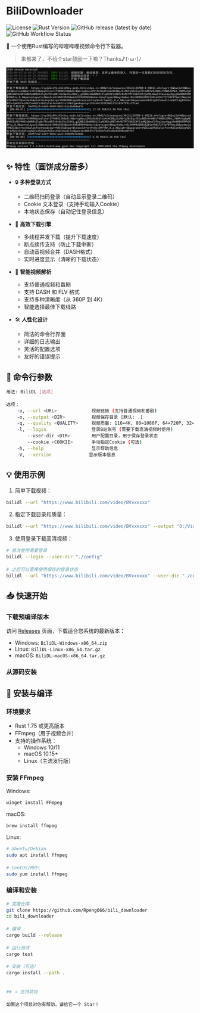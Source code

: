 # BiliDownloader

![License](https://img.shields.io/badge/license-MIT-blue.svg)
![Rust Version](https://img.shields.io/badge/rust-1.75%2B-orange.svg)
![GitHub release (latest by date)](https://img.shields.io/github/v/release/Rpeng666/bili_downloader)
![GitHub Workflow Status](https://img.shields.io/github/actions/workflow/status/Rpeng666/bili_downloader/release.yml)

🚀 一个使用Rust编写的哔哩哔哩视频命令行下载器。
> 来都来了，不给个star鼓励一下嘛？Thanks♪(･ω･)ﾉ

![img](.\docs\image.png)

## ✨ 特性（画饼成分居多）

- 🔒 **多种登录方式**
  - 二维码扫码登录（自动显示登录二维码）
  - Cookie 文本登录（支持手动输入Cookie）
  - 本地状态保存（自动记住登录信息）

- 🚄 **高效下载引擎**
  - 多线程并发下载（提升下载速度）
  - 断点续传支持（防止下载中断）
  - 自动音视频合并（DASH格式）
  - 实时进度显示（清晰的下载状态）

- 🎯 **智能视频解析**
  - 支持普通视频和番剧
  - 支持 DASH 和 FLV 格式
  - 支持多种清晰度（从 360P 到 4K）
  - 智能选择最佳下载线路

- 🛠 **人性化设计**
  - 简洁的命令行界面
  - 详细的日志输出
  - 灵活的配置选项
  - 友好的错误提示

## 📝 命令行参数

```bash
用法: BiliDL [选项]

选项：
    -u, --url <URL>             视频链接 (支持普通视频和番剧)
    -o, --output <DIR>          视频保存目录 [默认: .]
    -q, --quality <QUALITY>     视频质量: 116=4K, 80=1080P, 64=720P, 32=480P, 16=360P [默认: 80]
    -l, --login                 登录B站账号 (需要下载高清视频时使用)
        --user-dir <DIR>        用户配置目录，用于保存登录状态
        --cookie <COOKIE>       手动指定Cookie (可选)
    -h, --help                  显示帮助信息
    -V, --version              显示版本信息
```

## 💡 使用示例

1. 简单下载视频：
```bash
bilidl --url "https://www.bilibili.com/video/BVxxxxxx"
```

2. 指定下载目录和质量：
```bash
bilidl --url "https://www.bilibili.com/video/BVxxxxxx" --output "D:/Videos" --quality 116
```

3. 使用登录下载高清视频：
```bash
# 首次使用需要登录
bilidl --login --user-dir "./config"

# 之后可以直接使用保存的登录状态
bilidl --url "https://www.bilibili.com/video/BVxxxxxx" --user-dir "./config" --quality 116
```

## 📥 快速开始

### 下载预编译版本

访问 [Releases](https://github.com/Rpeng666/bili_downloader/releases) 页面，下载适合您系统的最新版本：

- Windows: `BiliDL-Windows-x86_64.zip`
- Linux: `BiliDL-Linux-x86_64.tar.gz`
- macOS: `BiliDL-macOS-x86_64.tar.gz`

### 从源码安装

## 🔧 安装与编译

### 环境要求

- Rust 1.75 或更高版本
- FFmpeg（用于视频合并）
- 支持的操作系统：
  - Windows 10/11
  - macOS 10.15+
  - Linux（主流发行版）

### 安装 FFmpeg

Windows:
```powershell
winget install FFmpeg
```

macOS:
```bash
brew install ffmpeg
```

Linux:
```bash
# Ubuntu/Debian
sudo apt install ffmpeg

# CentOS/RHEL
sudo yum install ffmpeg
```

### 编译和安装

```bash
# 克隆仓库
git clone https://github.com/Rpeng666/bili_downloader
cd bili_downloader

# 编译
cargo build --release

# 运行测试
cargo test

# 安装（可选）
cargo install --path .


## ⭐ 支持项目

如果这个项目对你有帮助，请给它一个 Star！
